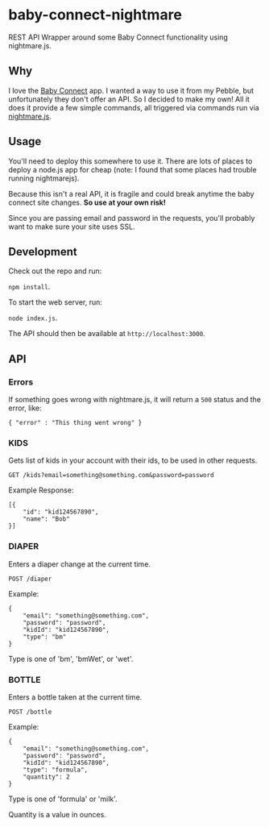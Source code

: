 # baby-connect-nightmare

REST API Wrapper around some Baby Connect functionality using nightmare.js.

## Why

I love the [Baby Connect](https://www.baby-connect.com) app. I wanted a 
way to use it from my Pebble, but unfortunately they don't offer an API. 
So I decided to make my own! All it does it provide a few simple commands, 
all triggered via commands run via [nightmare.js](http://www.nightmarejs.org/). 

## Usage

You'll need to deploy this somewhere to use it. There are lots of 
places to deploy a node.js app for cheap (note: I found that some places had trouble running nightmarejs).

Because this isn't a real API, it is fragile and could break anytime the 
baby connect site changes. **So use at your own risk!**

Since you are passing email and password in the requests, you'll probably want
to make sure your site uses SSL.

## Development

Check out the repo and run:
 
`npm install`. 

To start the web server, run: 

`node index.js`.

The API should then be available at `http://localhost:3000`.

## API

### Errors

If something goes wrong with nightmare.js, it will return a `500` status and the error, like:

`{ "error" : "This thing went wrong" }`

### KIDS

Gets list of kids in your account with their ids, to be used in other requests.

`GET /kids?email=something@something.com&password=password`

Example Response:
```
[{
	"id": "kid124567890",
	"name": "Bob"
}]
```

### DIAPER

Enters a diaper change at the current time.

`POST /diaper`

Example:
```
{
	"email": "something@something.com",
	"password": "password",
	"kidId": "kid124567890",
	"type": "bm"
}
```

Type is one of 'bm', 'bmWet', or 'wet'.


### BOTTLE

Enters a bottle taken at the current time.

`POST /bottle`

Example:
```
{
	"email": "something@something.com",
	"password": "password",
	"kidId": "kid124567890",
	"type": "formula",
	"quantity": 2
}
```

Type is one of 'formula' or 'milk'.

Quantity is a value in ounces.